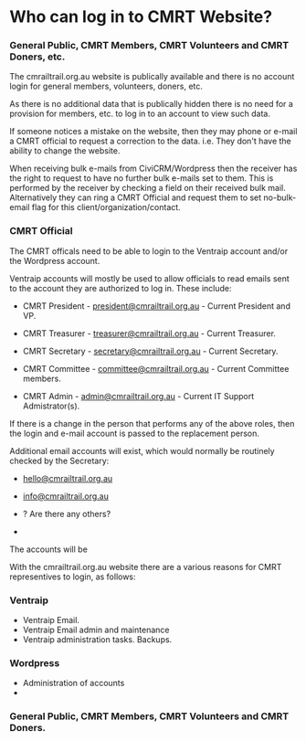 # Who can log in to CMRT Website?

### General Public, CMRT Members, CMRT Volunteers and CMRT Doners, etc.

The cmrailtrail.org.au website is publically available and there is no account login for general members, volunteers, doners, etc. 

As there is no additional data that is publically hidden there is no need for a provision for members, etc. to log in to an account to view such data. 

If someone notices a mistake on the website, then they may phone or e-mail a CMRT official to request a correction to the data. i.e. They don't have the ability to change the website. 

When receiving bulk e-mails from CiviCRM/Wordpress then the receiver has the right to request to have no further bulk e-mails set to them. This is performed by the receiver by checking a field on their received bulk mail. Alternatively they can ring a CMRT Official and request them to set no-bulk-email flag for this client/organization/contact.

### CMRT Official

The CMRT officals need to be able to login to the Ventraip account and/or the Wordpress account. 

Ventraip accounts will mostly be used to allow officials to read emails sent to the account they are authorized to log in. These include:

* CMRT President - president@cmrailtrail.org.au - Current President and VP.
* CMRT Treasurer - treasurer@cmrailtrail.org.au - Current Treasurer.
* CMRT Secretary - secretary@cmrailtrail.org.au - Current Secretary.
* CMRT Committee - committee@cmrailtrail.org.au - Current Committee members.

* CMRT Admin - admin@cmrailtrail.org.au - Current IT Support Admistrator(s).
  
If there is a change in the person that performs any of the above roles, then the login and e-mail account is passed to the replacement person.

Additional email accounts will exist, which would normally be routinely checked by the Secretary:

* hello@cmrailtrail.org.au
* info@cmrailtrail.org.au
* ? Are there any others?







* 




The accounts will be

With the cmrailtrail.org.au website there are a various reasons for CMRT representives to login, as follows:

### Ventraip
* Ventraip Email.
* Ventraip Email admin and maintenance
* Ventraip administration tasks. Backups.

### Wordpress
* Administration of accounts
* 


### General Public, CMRT Members, CMRT Volunteers and CMRT Doners.
